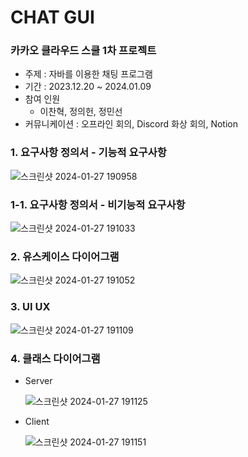 # CHAT GUI

### 카카오 클라우드 스쿨 1차 프로젝트

- 주제 : 자바를 이용한 채팅 프로그램
- 기간 : 2023.12.20 ~ 2024.01.09
- 참여 인원
    - 이찬혁, 정의헌, 정민선
- 커뮤니케이션 : 오프라인 회의, Discord 화상 회의, Notion

### 1. 요구사항 정의서 - 기능적 요구사항
![스크린샷 2024-01-27 190958](https://github.com/uiheonn/ChatGUI/assets/108711488/d681d73e-0e3a-4359-a20b-b978a9432845)

### 1-1. 요구사항 정의서 - 비기능적 요구사항
![스크린샷 2024-01-27 191033](https://github.com/uiheonn/ChatGUI/assets/108711488/91f8a771-2a5c-47fa-b5f5-3d8959f39ebb)

### 2. 유스케이스 다이어그램
![스크린샷 2024-01-27 191052](https://github.com/uiheonn/ChatGUI/assets/108711488/f866d59d-47d7-4759-8fbd-418d00535c4b)

### 3. UI UX
![스크린샷 2024-01-27 191109](https://github.com/uiheonn/ChatGUI/assets/108711488/6853e37a-1b3c-4034-80b2-d73340b27f14)


### 4. 클래스 다이어그램

- Server
  
  ![스크린샷 2024-01-27 191125](https://github.com/uiheonn/ChatGUI/assets/108711488/5d8b6a17-a8e6-4dd3-8e83-0fbc5746275f)

    
- Client
    
    ![스크린샷 2024-01-27 191151](https://github.com/uiheonn/ChatGUI/assets/108711488/0e92f395-c7b6-481e-b7b5-d2cbfa8fcbf2)

